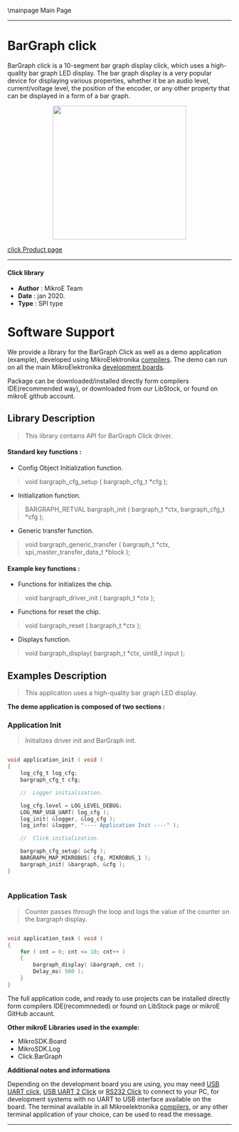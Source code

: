 \mainpage Main Page
 
 

---
# BarGraph click

BarGraph click is a 10-segment bar graph display click, which uses a high-quality bar graph LED display. The bar graph display is a very popular device for displaying various properties, whether it be an audio level, current/voltage level, the position of the encoder, or any other property that can be displayed in a form of a bar graph.

<p align="center">
  <img src="https://download.mikroe.com/images/click_for_ide/bargraph_click.png" height=300px>
</p>


[click Product page](<https://www.mikroe.com/bargraph-click>)

---


#### Click library 

- **Author**        : MikroE Team
- **Date**          : jan 2020.
- **Type**          : SPI type


# Software Support

We provide a library for the BarGraph Click 
as well as a demo application (example), developed using MikroElektronika 
[compilers](https://shop.mikroe.com/compilers). 
The demo can run on all the main MikroElektronika [development boards](https://shop.mikroe.com/development-boards).

Package can be downloaded/installed directly form compilers IDE(recommended way), or downloaded from our LibStock, or found on mikroE github account. 

## Library Description

> This library contains API for BarGraph Click driver.

#### Standard key functions :

- Config Object Initialization function.
> void bargraph_cfg_setup ( bargraph_cfg_t *cfg ); 
 
- Initialization function.
> BARGRAPH_RETVAL bargraph_init ( bargraph_t *ctx, bargraph_cfg_t *cfg );

- Generic transfer function.
> void bargraph_generic_transfer ( bargraph_t *ctx, spi_master_transfer_data_t *block );


#### Example key functions :

- Functions for initializes the chip.
> void bargraph_driver_init ( bargraph_t *ctx );
 
- Functions for reset the chip.
> void bargraph_reset ( bargraph_t *ctx );

- Displays function.
> void bargraph_display( bargraph_t *ctx, uint8_t input );

## Examples Description

> This application uses a high-quality bar graph LED display. 

**The demo application is composed of two sections :**

### Application Init 

> Initializes driver init and BarGraph init. 

```c

void application_init ( void )
{
    log_cfg_t log_cfg;
    bargraph_cfg_t cfg;

    //  Logger initialization.

    log_cfg.level = LOG_LEVEL_DEBUG;
    LOG_MAP_USB_UART( log_cfg );
    log_init( &logger, &log_cfg );
    log_info( &logger, "---- Application Init ----" );

    //  Click initialization.

    bargraph_cfg_setup( &cfg );
    BARGRAPH_MAP_MIKROBUS( cfg, MIKROBUS_1 );
    bargraph_init( &bargraph, &cfg );
}
  
```

### Application Task

> Counter passes through the loop and logs the value of the counter on the bargraph display.

```c

void application_task ( void )
{
    for ( cnt = 0; cnt <= 10; cnt++ )
    {
        bargraph_display( &bargraph, cnt );
        Delay_ms( 500 );
    }
}  

```

The full application code, and ready to use projects can be  installed directly form compilers IDE(recommneded) or found on LibStock page or mikroE GitHub accaunt.

**Other mikroE Libraries used in the example:** 

- MikroSDK.Board
- MikroSDK.Log
- Click.BarGraph

**Additional notes and informations**

Depending on the development board you are using, you may need 
[USB UART click](https://shop.mikroe.com/usb-uart-click), 
[USB UART 2 Click](https://shop.mikroe.com/usb-uart-2-click) or 
[RS232 Click](https://shop.mikroe.com/rs232-click) to connect to your PC, for 
development systems with no UART to USB interface available on the board. The 
terminal available in all Mikroelektronika 
[compilers](https://shop.mikroe.com/compilers), or any other terminal application 
of your choice, can be used to read the message.



---
